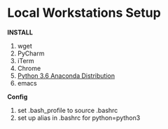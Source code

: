 Local Workstations Setup
=======================

__INSTALL__

1. wget
2. PyCharm
3. iTerm
4. Chrome
5. [Python 3.6 Anaconda Distribution](https://www.anaconda.com/download/#macos)
6. emacs


__Config__
1. set .bash_profile to source .bashrc
2. set up alias in .bashrc for python=python3
